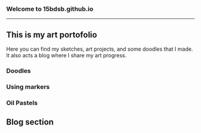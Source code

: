 ### Welcome to 15bdsb.github.io
---
## **This is my art portofolio**
Here you can find my sketches, art projects, and some doodles that I made. It also acts a blog where I share my art progress.



### Doodles




### Using markers




### Oil Pastels





## Blog section
